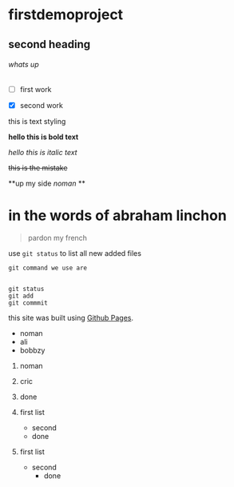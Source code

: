 # firstdemoproject

## second heading

###### whats up

- [ ] first work
- [x] second work





this is text styling

**hello this is bold text**

*hello this is italic text*

~~this is the mistake~~

**up my side _noman_ **

# in the words of abraham linchon

>pardon my french

use `git status` to list all new added files

```
git command we use are


git status 
git add
git commmit
```

this site was built using [Github Pages](http://pages.github.com/).

- noman
- ali
- bobbzy

1. noman
2. cric
3. done

1. first list
   - second
   - done
   
1. first list
   - second
      - done  
